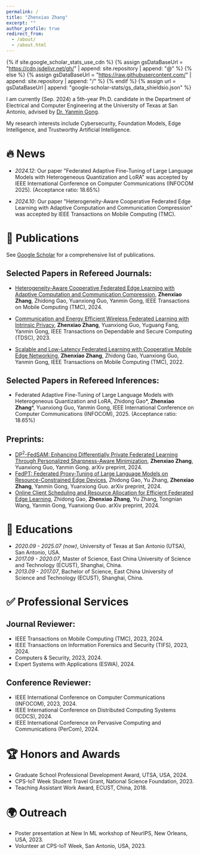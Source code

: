 ```yaml
---
permalink: /
title: "Zhenxiao Zhang"
excerpt: ""
author_profile: true
redirect_from: 
  - /about/
  - /about.html
---
```


{% if site.google_scholar_stats_use_cdn %}
{% assign gsDataBaseUrl = "https://cdn.jsdelivr.net/gh/" | append: site.repository | append: "@" %}
{% else %}
{% assign gsDataBaseUrl = "https://raw.githubusercontent.com/" | append: site.repository | append: "/" %}
{% endif %}
{% assign url = gsDataBaseUrl | append: "google-scholar-stats/gs_data_shieldsio.json" %}

<span class='anchor' id='about-me'></span>

I am currently (Sep. 2024) a 5th-year Ph.D. candidate in the Department of Electrical and Computer Engineering at the University of Texas at San Antonio, advised by <a href='https://yanmingong.github.io'>Dr. Yanmin Gong</a>.

My research interests include Cybersecurity, Foundation Models, Edge Intelligence, and Trustworthy Artificial Intelligence. 
<!-- I have published more than 100 papers at the top international AI conferences with total <a href='https://scholar.google.com/citations?user=DhtAFkwAAAAJ'>google scholar citations <strong><span id='total_cit'>260000+</span></strong></a> (You can also use google scholar badge <a href='https://scholar.google.com/citations?user=DhtAFkwAAAAJ'><img src="https://img.shields.io/endpoint?url={{ url | url_encode }}&logo=Google%20Scholar&labelColor=f6f6f6&color=9cf&style=flat&label=citations"></a>). -->


# 🔥 News
- *2024.12*: Our paper "Federated Adaptive Fine-Tuning of Large Language Models with Heterogeneous Quantization and LoRA" was accepted by IEEE International Conference on Computer Communications (INFOCOM 2025). (Acceptance ratio: 18.65%)

- *2024.10*: Our paper "Heterogeneity-Aware Cooperative Federated Edge Learning with Adaptive Computation and Communication Compression" was accepted by IEEE Transactions on Mobile Computing (TMC).
<!-- - *2022.02*: &nbsp;🎉🎉 Lorem ipsum dolor sit amet, consectetur adipiscing elit. Vivamus ornare aliquet ipsum, ac tempus justo dapibus sit amet.  --> 

# 📝 Publications 

See <a href='https://scholar.google.com/citations?user=W_IQOlkAAAAJ&hl=en'>Google Scholar</a> for a comprehensive list of publications.

## Selected Papers in Refereed Journals:
- [Heterogeneity-Aware Cooperative Federated Edge Learning with Adaptive Computation and Communication Compression](https://ieeexplore.ieee.org/xpl/RecentIssue.jsp?punumber=7755), **Zhenxiao Zhang**, Zhidong Gao, Yuanxiong Guo, Yanmin Gong, IEEE Transactions on Mobile Computing (TMC), 2024.

- [Communication and Energy Efficient Wireless Federated Learning with Intrinsic Privacy](https://ieeexplore.ieee.org/abstract/document/10364879), **Zhenxiao Zhang**, Yuanxiong Guo, Yuguang Fang, Yanmin Gong, IEEE Transactions on Dependable and Secure Computing (TDSC), 2023.

- [Scalable and Low-Latency Federated Learning with Cooperative Mobile Edge Networking](https://ieeexplore.ieee.org/abstract/document/9928395), **Zhenxiao Zhang**, Zhidong Gao, Yuanxiong Guo, Yanmin Gong, IEEE Transactions on Mobile Computing (TMC), 2022.

## Selected Papers in Refereed Inferences:
- Federated Adaptive Fine-Tuning of Large Language Models with Heterogeneous Quantization and LoRA, Zhidong Gao\*, **Zhenxiao Zhang**\*, Yuanxiong Guo, Yanmin Gong, IEEE International Conference on Computer Communications (INFOCOM), 2025. (Acceptance ratio: 18.65%)

## Preprints:
<!-- - [Heterogeneity-Aware Cooperative Federated Edge Learning with Adaptive Computation and Communication Compression](https://arxiv.org/abs/2409.04022), **Zhenxiao Zhang**, Zhidong Gao, Yuanxiong Guo, Yanmin Gong. arXiv preprint, 2024. -->
- [DP$^2$-FedSAM: Enhancing Differentially Private Federated Learning Through Personalized Sharpness-Aware Minimization](https://arxiv.org/abs/2409.13645), **Zhenxiao Zhang**, Yuanxiong Guo, Yanmin Gong. arXiv preprint, 2024.
- [FedPT: Federated Proxy-Tuning of Large Language Models on Resource-Constrained Edge Devices](https://www.arxiv.org/abs/2410.00362), Zhidong Gao, Yu Zhang, **Zhenxiao Zhang**, Yanmin Gong, Yuanxiong Guo. arXiv preprint, 2024.
- [Online Client Scheduling and Resource Allocation for Efficient Federated Edge Learning](https://arxiv.org/abs/2410.10833), Zhidong Gao, **Zhenxiao Zhang**, Yu Zhang, Tongnian Wang, Yanmin Gong, Yuanxiong Guo. arXiv preprint, 2024.
<!-- **CVPR 2020** -->

<!-- **CVPR 2020** -->

<!-- # 🎖 Honors and Awards
- *2021.10* Lorem ipsum dolor sit amet, consectetur adipiscing elit. Vivamus ornare aliquet ipsum, ac tempus justo dapibus sit amet. 
- *2021.09* Lorem ipsum dolor sit amet, consectetur adipiscing elit. Vivamus ornare aliquet ipsum, ac tempus justo dapibus sit amet.  -->

# 📖 Educations
- *2020.09 - 2025.07 (now)*, University of Texas at San Antonio (UTSA), San Antonio, USA.
- *2017.09 - 2020.07*, Master of Science, East China University of Science and Technology (ECUST), Shanghai, China.
- *2013.09 - 2017.07*, Bachelor of Science, East China University of Science and Technology (ECUST), Shanghai, China.

# ✅ Professional Services

## Journal Reviewer:
- IEEE Transactions on Mobile Computing (TMC), 2023, 2024.
- IEEE Transactions on Information Forensics and Security (TIFS), 2023, 2024.
- Computers & Security, 2023, 2024.
- Expert Systems with Applications (ESWA), 2024.

## Conference Reviewer:
- IEEE International Conference on Computer Communications (INFOCOM), 2023, 2024.
- IEEE International Conference on Distributed Computing Systems (ICDCS), 2024.
- IEEE International Conference on Pervasive Computing and Communications (PerCom), 2024.

# 🏆 Honors and Awards
- Graduate School Professional Development Award, UTSA, USA, 2024.
- CPS-IoT Week Student Travel Grant, National Science Foundation, 2023.
- Teaching Assistant Work Award, ECUST, China, 2018.

# 🌍 Outreach
- Poster presentation at New In ML workshop of NeurIPS, New Orleans, USA, 2023.
- Volunteer at CPS-IoT Week, San Antonio, USA, 2023.

<!-- # 💬 Invited Talks
- *2021.06*, Lorem ipsum dolor sit amet, consectetur adipiscing elit. Vivamus ornare aliquet ipsum, ac tempus justo dapibus sit amet. 
- *2021.03*, Lorem ipsum dolor sit amet, consectetur adipiscing elit. Vivamus ornare aliquet ipsum, ac tempus justo dapibus sit amet.  \| [\[video\]](https://github.com/)

# 💻 Internships
- *2019.05 - 2020.02*, [Lorem](https://github.com/), China. -->
